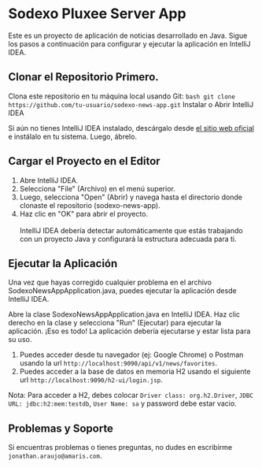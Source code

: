 # Sodexo Pluxee Server App
Este es un proyecto de aplicación de noticias desarrollado en Java. Sigue los pasos a continuación para configurar y ejecutar la aplicación en IntelliJ IDEA.

## Clonar el Repositorio Primero.

Clona este repositorio en tu máquina local usando Git: `bash git clone https://github.com/tu-usuario/sodexo-news-app.git`
Instalar o Abrir IntelliJ IDEA

Si aún no tienes IntelliJ IDEA instalado, descárgalo desde [el sitio web oficial](https://www.jetbrains.com/idea/download/?section=mac) e instálalo en tu sistema. Luego, ábrelo.

## Cargar el Proyecto en el Editor

1. Abre IntelliJ IDEA.
2. Selecciona "File" (Archivo) en el menú superior.
3. Luego, selecciona "Open" (Abrir) y navega hasta el directorio donde clonaste el repositorio (sodexo-news-app).
4. Haz clic en "OK" para abrir el proyecto. <br /> <br />
IntelliJ IDEA debería detectar automáticamente que estás trabajando con un proyecto Java y configurará la estructura adecuada para ti.

## Ejecutar la Aplicación

Una vez que hayas corregido cualquier problema en el archivo SodexoNewsAppApplication.java, puedes ejecutar la aplicación desde IntelliJ IDEA.

Abre la clase SodexoNewsAppApplication.java en IntelliJ IDEA.
Haz clic derecho en la clase y selecciona "Run" (Ejecutar) para ejecutar la aplicación.
¡Eso es todo! La aplicación debería ejecutarse y estar lista para su uso.

1. Puedes acceder desde tu navegador (ej: Google Chrome) o Postman usando la url `http://localhost:9090/api/v1/news/favorites`.
2. Puedes acceder a la base de datos en memoria H2 usando el siguiente url `http://localhost:9090/h2-ui/login.jsp`.

Nota: Para acceder a H2, debes colocar `Driver class: org.h2.Driver`, `JDBC URL: jdbc:h2:mem:testdb`, `User Name: sa` y password debe estar vacio.

## Problemas y Soporte

Si encuentras problemas o tienes preguntas, no dudes en escribirme `jonathan.araujo@amaris.com`.
